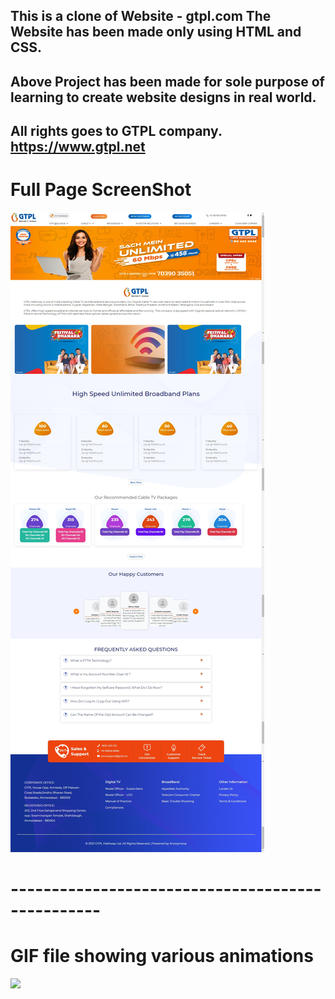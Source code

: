 ## This is a clone of Website - gtpl.com  The Website has been made only using HTML and CSS.
## Above Project has been made for sole purpose of learning to create website designs in real world.
## All rights goes to GTPL company. https://www.gtpl.net

# Full Page ScreenShot
![](screenshot/fullpage.jpg)

# -------------------------------------------------

# GIF file showing various animations
![](screenshot/Animation.gif)
